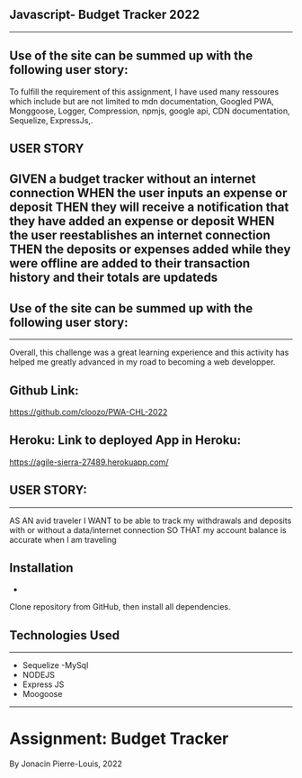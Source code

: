 

## Javascript- Budget Tracker 2022
---
## Use of the site can be summed up with the following user story:

 To fulfill the requirement of this assignment, I have used many ressoures which include but are not limited to mdn documentation,
 Googled PWA, Monggoose, Logger, Compression, npmjs, google api, CDN documentation, Sequelize, ExpressJs,.

##  USER STORY
GIVEN a budget tracker without an internet connection
WHEN the user inputs an expense or deposit
THEN they will receive a notification that they have added an expense or deposit
WHEN the user reestablishes an internet connection
THEN the deposits or expenses added while they were offline are added to their transaction history and their totals are updateds
---

## Use of the site can be summed up with the following user story:
---
 Overall,  this challenge was a great learning experience and this activity has helped me greatly advanced in my road to becoming a web developper.

## Github Link: 
https://github.com/cloozo/PWA-CHL-2022

 ## Heroku: Link to deployed App in Heroku:
 https://agile-sierra-27489.herokuapp.com/


## USER STORY:
---
AS AN avid traveler
I WANT to be able to track my withdrawals and deposits with or without a data/internet connection
SO THAT my account balance is accurate when I am traveling 
 ## Installation
 -
  Clone repository from GitHub, then install all dependencies.
  
## Technologies Used
---

- Sequelize
-MySql
- NODEJS
- Express JS
- Moogoose

---
# Assignment: Budget Tracker 

By Jonacin Pierre-Louis, 2022

